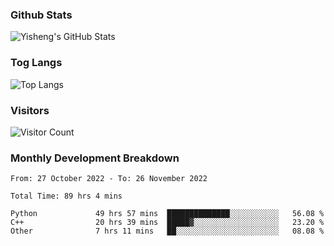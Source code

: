 ### Github Stats
![Yisheng's GitHub Stats](https://github-readme-stats-9qabuvhk1-gongyisheng.vercel.app/api?username=gongyisheng&count_private=true&show_icons=true)
### Tog Langs
![Top Langs](https://github-readme-stats-9qabuvhk1-gongyisheng.vercel.app/api/top-langs/?username=gongyisheng&layout=compact)
### Visitors
![Visitor Count](https://profile-counter.glitch.me/gongyisheng/count.svg)
### Monthly Development Breakdown
<!--START_SECTION:waka-->

```text
From: 27 October 2022 - To: 26 November 2022

Total Time: 89 hrs 4 mins

Python             49 hrs 57 mins  ██████████████░░░░░░░░░░░   56.08 %
C++                20 hrs 39 mins  █████▓░░░░░░░░░░░░░░░░░░░   23.20 %
Other              7 hrs 11 mins   ██░░░░░░░░░░░░░░░░░░░░░░░   08.08 %
```

<!--END_SECTION:waka-->
